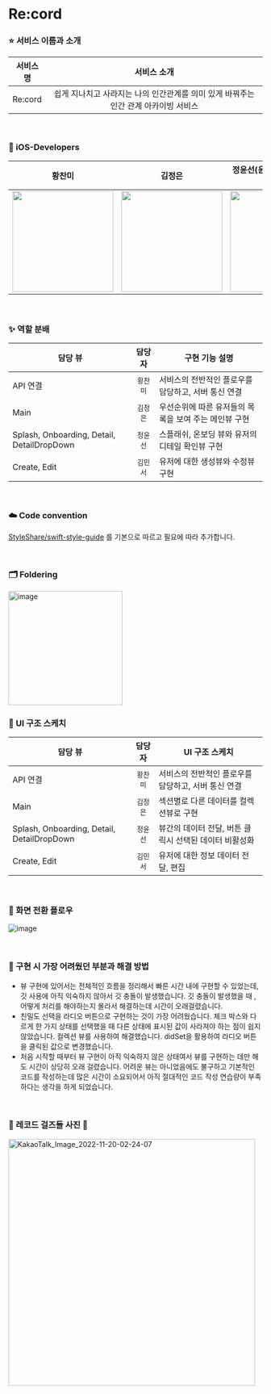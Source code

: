 # Re:cord

### ⭐️ 서비스 이름과 소개 

| 서비스명   | 서비스 소개
| -------- | :-----: | 
| Re:cord  | 쉽게 지나치고 사라지는 나의 인간관계를 의미 있게 바꿔주는 인간 관계 아카이빙 서비스 |

</br>

### 🙏 iOS-Developers

| 황찬미 | 김정은 | 정윤선(윤선아왜아래에있어?ㅋㅋ)  | 김민서  |
| ----------------- | :-----: | ----- | ------ |
| <img src="https://user-images.githubusercontent.com/86944161/202859276-ba1f6402-c4ac-4a92-8342-36ee9d53564c.png" width="200">|<img src="https://user-images.githubusercontent.com/86944161/202859310-d45b1fba-e607-4e5d-b39f-569b9bfabef6.png" width="200">|<img src="https://user-images.githubusercontent.com/86944161/202859421-ea9e5728-85fc-4249-a60d-62490183091c.png" width="200">|<img src="https://user-images.githubusercontent.com/86944161/202859384-ea5527fc-6841-43f4-84ea-978fd277a97b.png" width="200">

</br>

### ✨ 역할 분배

| 담당 뷰      | 담당자 |   구현 기능 설명   |
| -------------  | :---: | ----- |
| API 연결   | `황찬미` | 서비스의 전반적인 플로우를 담당하고, 서버 통신 연결  |
| Main          | `김정은` | 우선순위에 따른 유저들의 목록을 보여 주는 메인뷰 구현|
| Splash, Onboarding, Detail, DetailDropDown           | `정윤선` | 스플래쉬, 온보딩 뷰와 유저의 디테일 확인뷰 구현 |
| Create, Edit        | `김민서` | 유저에 대한 생성뷰와 수정뷰 구현 |

</br>

### ☁️ Code convention

[StyleShare/swift-style-guide](https://github.com/StyleShare/swift-style-guide) 를 기본으로 따르고 필요에 따라 추가합니다.

</br>

### 🗂 Foldering

<img width="226" alt="image" src="https://user-images.githubusercontent.com/86944161/202860215-518234d6-71e1-4333-abe0-468dcc14d334.png">

</br>

### 🍎 UI 구조 스케치

| 담당 뷰      | 담당자 |   UI 구조 스케치   |
| -------------  | :---: | ----- |
| API 연결   | `황찬미` | 서비스의 전반적인 플로우를 담당하고, 서버 통신 연결  |
| Main          | `김정은` | 섹션별로 다른 데이터를 컬렉션뷰로 구현 |
| Splash, Onboarding, Detail, DetailDropDown           | `정윤선` | 뷰간의 데이터 전달, 버튼 클릭시 선택된 데이터 비활성화 |
| Create, Edit        | `김민서` | 유저에 대한 정보 데이터 전달, 편집 |

</br>

### 🍞 화면 전환 플로우

![image](https://user-images.githubusercontent.com/86944161/202875644-d679a60c-669b-4362-8a13-d657ac9cdbc8.png)

</br>

### 🥹 구현 시 가장 어려웠던 부분과 해결 방법

* 뷰 구현에 있어서는 전체적인 흐름을 정리해서 빠른 시간 내에 구현할 수 있었는데, 깃 사용에 아직 익숙하지 않아서 깃 충돌이 발생했습니다. 깃 충돌이 발생했을 때 , 어떻게 처리를 해야하는지 몰라서 해결하는데 시간이 오래걸렸습니다. 
* 친밀도 선택을 라디오 버튼으로 구현하는 것이 가장 어려웠습니다. 체크 박스와 다르게 한 가지 상태를 선택했을 때 다른 상태에 표시된 값이 사라져야 하는 점이 쉽지 않았습니다. 컬렉션 뷰를 사용하여 해결했습니다. didSet을 활용하여 라디오 버튼을 클릭된 값으로 변경했습니다.
* 처음 시작할 때부터 뷰 구현이 아직 익숙하지 않은 상태여서 뷰를 구현하는 데만 해도 시간이 상당히 오래 걸렸습니다. 어려운 뷰는 아니었음에도 불구하고 기본적인 코드를 작성하는데 많은 시간이 소요되어서 아직 절대적인 코드 작성 연습량이 부족하다는 생각을 하게 되었습니다.

</br>

### 💙 레코드 걸즈들 사진 💙

<img width="489" alt="KakaoTalk_Image_2022-11-20-02-24-07" src="https://user-images.githubusercontent.com/86944161/202863937-e7071414-c69c-4260-ad60-1e401f9f7782.jpg">
